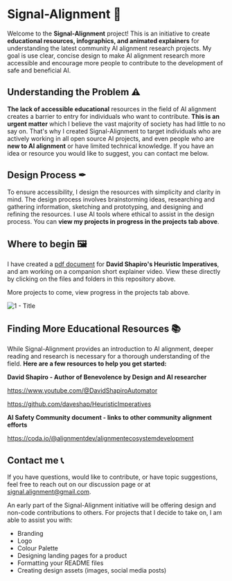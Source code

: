 # Signal-Alignment 📡
Welcome to the **Signal-Alignment** project! This is an initiative to create **educational resources, infographics, and animated explainers** for understanding the latest community AI alignment research projects. My goal is use clear, concise design to make AI alignment research more accessible and encourage more people to contribute to the development of safe and beneficial AI.

## Understanding the Problem ⚠
**The lack of accessible educational** resources in the field of AI alignment creates a barrier to entry for individuals who want to contribute. **This is an urgent matter** which I believe the vast majority of society has had little to no say on. That's why I created Signal-Alignment to target individuals who are actively working in all open source AI projects, and even people who are **new to AI alignment** or have limited technical knowledge. If you have an idea or resource you would like to suggest, you can contact me below.

## Design Process ✒
To ensure accessibility, I design the resources with simplicity and clarity in mind. The design process involves brainstorming ideas, researching and gathering information, sketching and prototyping, and designing and refining the resources. I use AI tools where ethical to assist in the design process. You can **view my projects in progress in the projects tab above**.

## Where to begin 🖼
I have created a [pdf document](https://github.com/liondw/Signal-Alignment/blob/fa69338c872d87436c011488891b603bd14dd557/Heuristic%20Imperatives%20-%20Definitions%20and%20Summary%20Apr%2011.pdf) for **David Shapiro's Heuristic Imperatives**, and am working on a companion short explainer video. View these directly by clicking on the files and folders in this repository above.

More projects to come, view progress in the projects tab above.

![1 - Title](https://user-images.githubusercontent.com/130222960/231167597-0da10bf4-198e-4d27-ab41-21cb49fd528f.png)

## Finding More Educational Resources 📚
While Signal-Alignment provides an introduction to AI alignment, deeper reading and research is necessary for a thorough understanding of the field. **Here are a few resources to help you get started:**

**David Shapiro - Author of Benevolence by Design and AI researcher**

https://www.youtube.com/@DavidShapiroAutomator

https://github.com/daveshap/HeuristicImperatives

**AI Safety Community document - links to other community alignment efforts**

https://coda.io/@alignmentdev/alignmentecosystemdevelopment

## Contact me 📞
If you have questions, would like to contribute, or have topic suggestions, feel free to reach out on our discussion page or at signal.alignment@gmail.com.

An early part of the Signal-Alignment initiative will be offering design and non-code contributions to others.
For projects that I decide to take on, I am able to assist you with:
- Branding
- Logo
- Colour Palette
- Designing landing pages for a product
- Formatting your README files
- Creating design assets (images, social media posts)
